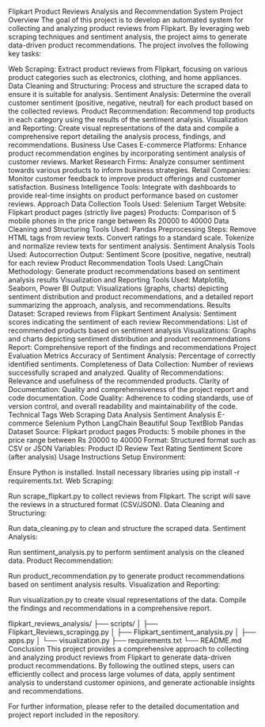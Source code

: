 Flipkart Product Reviews Analysis and Recommendation System
Project Overview
The goal of this project is to develop an automated system for collecting and analyzing product reviews from Flipkart. By leveraging web scraping techniques and sentiment analysis, the project aims to generate data-driven product recommendations. The project involves the following key tasks:

Web Scraping: Extract product reviews from Flipkart, focusing on various product categories such as electronics, clothing, and home appliances.
Data Cleaning and Structuring: Process and structure the scraped data to ensure it is suitable for analysis.
Sentiment Analysis: Determine the overall customer sentiment (positive, negative, neutral) for each product based on the collected reviews.
Product Recommendation: Recommend top products in each category using the results of the sentiment analysis.
Visualization and Reporting: Create visual representations of the data and compile a comprehensive report detailing the analysis process, findings, and recommendations.
Business Use Cases
E-commerce Platforms: Enhance product recommendation engines by incorporating sentiment analysis of customer reviews.
Market Research Firms: Analyze consumer sentiment towards various products to inform business strategies.
Retail Companies: Monitor customer feedback to improve product offerings and customer satisfaction.
Business Intelligence Tools: Integrate with dashboards to provide real-time insights on product performance based on customer reviews.
Approach
Data Collection
Tools Used: Selenium
Target Website: Flipkart product pages (strictly live pages)
Products: Comparison of 5 mobile phones in the price range between Rs 20000 to 40000
Data Cleaning and Structuring
Tools Used: Pandas
Preprocessing Steps:
Remove HTML tags from review texts.
Convert ratings to a standard scale.
Tokenize and normalize review texts for sentiment analysis.
Sentiment Analysis
Tools Used: Autocorrection
Output: Sentiment Score (positive, negative, neutral) for each review
Product Recommendation
Tools Used: LangChain
Methodology: Generate product recommendations based on sentiment analysis results
Visualization and Reporting
Tools Used: Matplotlib, Seaborn, Power BI
Output: Visualizations (graphs, charts) depicting sentiment distribution and product recommendations, and a detailed report summarizing the approach, analysis, and recommendations.
Results
Dataset: Scraped reviews from Flipkart
Sentiment Analysis: Sentiment scores indicating the sentiment of each review
Recommendations: List of recommended products based on sentiment analysis
Visualizations: Graphs and charts depicting sentiment distribution and product recommendations
Report: Comprehensive report of the findings and recommendations
Project Evaluation Metrics
Accuracy of Sentiment Analysis: Percentage of correctly identified sentiments.
Completeness of Data Collection: Number of reviews successfully scraped and analyzed.
Quality of Recommendations: Relevance and usefulness of the recommended products.
Clarity of Documentation: Quality and comprehensiveness of the project report and code documentation.
Code Quality: Adherence to coding standards, use of version control, and overall readability and maintainability of the code.
Technical Tags
Web Scraping
Data Analysis
Sentiment Analysis
E-commerce
Selenium
Python
LangChain
Beautiful Soup
TextBlob
Pandas
Dataset
Source: Flipkart product pages
Products: 5 mobile phones in the price range between Rs 20000 to 40000
Format: Structured format such as CSV or JSON
Variables:
Product ID
Review Text
Rating
Sentiment Score (after analysis)
Usage Instructions
Setup Environment:

Ensure Python is installed.
Install necessary libraries using pip install -r requirements.txt.
Web Scraping:

Run scrape_flipkart.py to collect reviews from Flipkart.
The script will save the reviews in a structured format (CSV/JSON).
Data Cleaning and Structuring:

Run data_cleaning.py to clean and structure the scraped data.
Sentiment Analysis:

Run sentiment_analysis.py to perform sentiment analysis on the cleaned data.
Product Recommendation:

Run product_recommendation.py to generate product recommendations based on sentiment analysis results.
Visualization and Reporting:

Run visualization.py to create visual representations of the data.
Compile the findings and recommendations in a comprehensive report.

flipkart_reviews_analysis/
├── scripts/
│   ├── Flipkart_Reviews_scrapingg.py
│   ├── Flipkart_sentiment_analysis.py
│   ├── apps.py
│   └── visualization.py
├── requirements.txt
└── README.md
Conclusion
This project provides a comprehensive approach to collecting and analyzing product reviews from Flipkart to generate data-driven product recommendations. By following the outlined steps, users can efficiently collect and process large volumes of data, apply sentiment analysis to understand customer opinions, and generate actionable insights and recommendations.

For further information, please refer to the detailed documentation and project report included in the repository.






